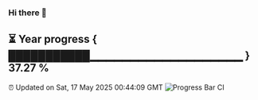 ### Hi there 👋
⏳ Year progress { ███████████▁▁▁▁▁▁▁▁▁▁▁▁▁▁▁▁▁▁▁ } 37.27 %
---
⏰ Updated on Sat, 17 May 2025 00:44:09 GMT
![Progress Bar CI](https://github.com/Moyi321/Moyi321/workflows/Progress%20Bar%20CI/badge.svg)
